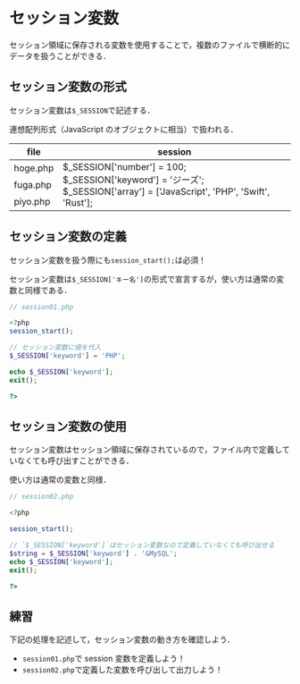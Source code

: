 # セッション変数

セッション領域に保存される変数を使用することで，複数のファイルで横断的にデータを扱うことができる．

## セッション変数の形式

セッション変数は`$_SESSION`で記述する．

連想配列形式（JavaScript のオブジェクトに相当）で扱われる．

<table>
  <thead>
    <th>file</th>
    <th>session</th>
  </thead>
  <tbody>
    <tr>
      <td>hoge.php</td>
      <td rowspan="3">
        $_SESSION['number'] = 100;<br>
        $_SESSION['keyword'] = 'ジーズ';<br>
        $_SESSION['array'] = ['JavaScript', 'PHP', 'Swift', 'Rust'];</td>
    </tr>
    <tr>
      <td>fuga.php</td>
    </tr>
    <tr>
      <td>piyo.php</td>
    </tr>
  </tbody>
</table>

## セッション変数の定義

セッション変数を扱う際にも`session_start();`は必須！

セッション変数は`$_SESSION['キー名']`の形式で宣言するが，使い方は通常の変数と同様である．

```php
// session01.php

<?php
session_start();

// セッション変数に値を代入
$_SESSION['keyword'] = 'PHP';

echo $_SESSION['keyword'];
exit();

?>

```

## セッション変数の使用

セッション変数はセッション領域に保存されているので，ファイル内で定義していなくても呼び出すことができる．

使い方は通常の変数と同様．

```php
// session02.php

<?php

session_start();

// `$_SESSION['keyword']`はセッション変数なので定義していなくても呼び出せる
$string = $_SESSION['keyword'] . '&MySQL';
echo $_SESSION['keyword'];
exit();

?>

```

## 練習

下記の処理を記述して，セッション変数の動き方を確認しよう．

- `session01.php`で session 変数を定義しよう！
- `session02.php`で定義した変数を呼び出して出力しよう！

